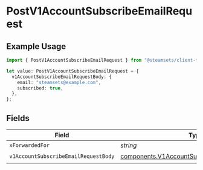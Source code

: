 # PostV1AccountSubscribeEmailRequest

## Example Usage

```typescript
import { PostV1AccountSubscribeEmailRequest } from "@steamsets/client-ts/models/operations";

let value: PostV1AccountSubscribeEmailRequest = {
  v1AccountSubscribeEmailRequestBody: {
    email: "steamsets@example.com",
    subscribed: true,
  },
};
```

## Fields

| Field                                                                                                          | Type                                                                                                           | Required                                                                                                       | Description                                                                                                    |
| -------------------------------------------------------------------------------------------------------------- | -------------------------------------------------------------------------------------------------------------- | -------------------------------------------------------------------------------------------------------------- | -------------------------------------------------------------------------------------------------------------- |
| `xForwardedFor`                                                                                                | *string*                                                                                                       | :heavy_minus_sign:                                                                                             | N/A                                                                                                            |
| `v1AccountSubscribeEmailRequestBody`                                                                           | [components.V1AccountSubscribeEmailRequestBody](../../models/components/v1accountsubscribeemailrequestbody.md) | :heavy_check_mark:                                                                                             | N/A                                                                                                            |